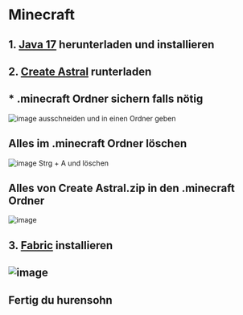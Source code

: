 # Minecraft
## **1.** [Java 17](https://download.oracle.com/java/17/archive/jdk-17.0.8_windows-x64_bin.exe) herunterladen und installieren
## **2.** [Create Astral](https://pixeldrain.com/u/dEWjinHY) runterladen
## * .minecraft Ordner sichern falls nötig
![image](https://github.com/Xevalor/Minecraft/assets/133159086/6b3446e6-8784-4f54-9d85-927dc27d5540) ausschneiden und in einen Ordner geben
## Alles im .minecraft Ordner löschen
![image](https://github.com/Xevalor/Minecraft/assets/133159086/2a107c6f-77d6-4377-998a-936ff9cd31fc) Strg + A und löschen
## Alles von Create Astral.zip in den .minecraft Ordner
![image](https://github.com/Xevalor/Minecraft/assets/133159086/86421bc8-7b07-49ca-a5bf-f10035a997f6)
## **3.** [Fabric](https://maven.fabricmc.net/net/fabricmc/fabric-installer/0.11.2/fabric-installer-0.11.2.exe) installieren
## ![image](https://github.com/Xevalor/Minecraft/assets/133159086/d29f8007-79a8-4c39-97b9-67ea74815fb9)

## Fertig du hurensohn
